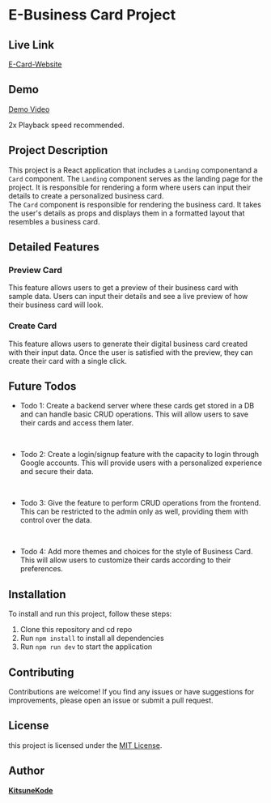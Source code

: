 # E-Business Card Project


## Live Link
[E-Card-Website](https://kitsunekode-e-card-website.vercel.app/)

## Demo
[Demo Video](https://github.com/KitsuneKode/E-Card-Website/assets/135751082/a1642fa2-c3c2-44aa-8e0f-b04b341b4621)

2x Playback speed recommended.

## Project Description

This project is a React application that includes a `Landing` componentand a `Card` component. The `Landing` component serves as the landing page for the project. It is responsible for rendering a form where users can input their details to create a personalized business card. <br> The `Card` component is responsible for rendering the business card. It takes the user's details as props and displays them in a formatted layout that resembles a business card. 

## Detailed Features

### Preview Card

This feature allows users to get a preview of their business card with sample data. Users can input their details and see a live preview of how their business card will look.

### Create Card

This feature allows users to generate their digital business card created with their input data. Once the user is satisfied with the preview, they can create their card with a single click.

## Future Todos

- Todo 1: Create a backend server where these cards get stored in a DB and can handle basic CRUD operations. This will allow users to save their cards and access them later.
<br>

- Todo 2: Create a login/signup feature with the capacity to login through Google accounts. This will provide users with a personalized experience and secure their data.
<br>

- Todo 3: Give the feature to perform CRUD operations from the frontend. This can be restricted to the admin only as well, providing them with control over the data.
<br>

- Todo 4: Add more themes and choices for the style of Business Card. This will allow users to customize their cards according to their preferences.

## Installation

To install and run this project, follow these steps:

1. Clone this repository and cd repo
2. Run `npm install` to install all dependencies
3. Run `npm run dev` to start the application

## Contributing

Contributions are welcome! If you find any issues or have suggestions for improvements, please open an issue or submit a pull request.

## License

this project is licensed under the [MIT License](LICENSE).

## Author

**[KitsuneKode](https://github.com/KitsuneKode)**
